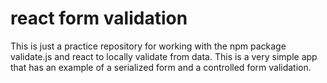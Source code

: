 # react form validation

This is just a practice repository for working with the npm package validate.js and react to locally validate from data. This is a very simple app that has an example of a serialized form and a controlled form validation.
